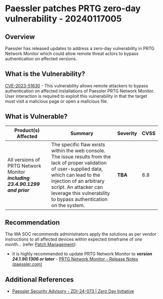 # Paessler patches PRTG zero-day vulnerability - 20240117005

## Overview

Paessler has released updates to address a zero-day vulnerability in PRTG Network Monitor which could allow remote threat actors to bypass authentication on affected versions.

## What is the Vulnerability?

[CVE-2023-51630](https://nvd.nist.gov/vuln/detail/CVE-2023-51630) - This vulnerability allows remote attackers to bypass authentication on affected installations of Paessler PRTG Network Monitor. User interaction is required to exploit this vulnerability in that the target must visit a malicious page or open a malicious file.

## What is Vulnerable?

| Product(s) Affected | Summary | Severity | CVSS
| --- | --- |--- | --- |
| All versions of PRTG Network Monitor ***including 23.4.90.1299 and prior*** | The specific flaw exists within the web console. The issue results from the lack of proper validation of user-supplied data, which can lead to the injection of an arbitrary script. An attacker can leverage this vulnerability to bypass authentication on the system. | **TBA** | 8.8 |

## Recommendation

The WA SOC recommends administrators apply the solutions as per vendor instructions to all affected devices within expected timeframe of *one month...* (refer [Patch Management](../guidelines/patch-management.md)):

- It is highly recommended to update PRTG Network Monitor to ***version 24.1.90.1306 or later*** - [PRTG Network Monitor - Release Notes (paessler.com)](https://www.paessler.com/prtg/history/stable)


## Additional References

- [Paessler Security Advisory - ZDI-24-073 | Zero Day Initiative](https://www.zerodayinitiative.com/advisories/ZDI-24-073/)